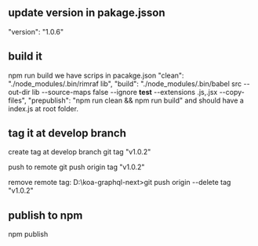 
## update version in pakage.jsson
"version": "1.0.6"

## build it
  npm run build
  we have scrips in pacakge.json
    "clean": "./node_modules/.bin/rimraf lib",
    "build": "./node_modules/.bin/babel src --out-dir lib --source-maps false --ignore __test__ --extensions .js,.jsx --copy-files",
    "prepublish": "npm run clean && npm run build"
  and should have a index.js at root folder.

## tag it at develop branch
create tag at develop branch
git tag "v1.0.2"

push to remote
git push origin tag "v1.0.2"

remove remote tag:
D:\koa-graphql-next>git push origin --delete tag "v1.0.2"


## publish to npm
npm publish


